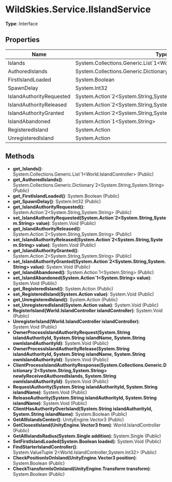 ﻿# WildSkies.Service.IIslandService

**Type**: Interface

## Properties

| Name | Type | Access |
|------|------|--------|
| Islands | System.Collections.Generic.List`1<World.IslandController> | Public |
| AuthoredIslands | System.Collections.Generic.Dictionary`2<System.String,System.String> | Public |
| FirstIslandLoaded | System.Boolean | Public |
| SpawnDelay | System.Int32 | Public |
| IslandAuthorityRequested | System.Action`2<System.String,System.String> | Public |
| IslandAuthorityReleased | System.Action`2<System.String,System.String> | Public |
| IslandAuthorityGranted | System.Action`2<System.String,System.String> | Public |
| IslandAbandoned | System.Action`1<System.String> | Public |
| RegisteredIsland | System.Action | Public |
| UnregisteredIsland | System.Action | Public |

## Methods

- **get_Islands()**: System.Collections.Generic.List`1<World.IslandController> (Public)
- **get_AuthoredIslands()**: System.Collections.Generic.Dictionary`2<System.String,System.String> (Public)
- **get_FirstIslandLoaded()**: System.Boolean (Public)
- **get_SpawnDelay()**: System.Int32 (Public)
- **get_IslandAuthorityRequested()**: System.Action`2<System.String,System.String> (Public)
- **set_IslandAuthorityRequested(System.Action`2<System.String,System.String> value)**: System.Void (Public)
- **get_IslandAuthorityReleased()**: System.Action`2<System.String,System.String> (Public)
- **set_IslandAuthorityReleased(System.Action`2<System.String,System.String> value)**: System.Void (Public)
- **get_IslandAuthorityGranted()**: System.Action`2<System.String,System.String> (Public)
- **set_IslandAuthorityGranted(System.Action`2<System.String,System.String> value)**: System.Void (Public)
- **get_IslandAbandoned()**: System.Action`1<System.String> (Public)
- **set_IslandAbandoned(System.Action`1<System.String> value)**: System.Void (Public)
- **get_RegisteredIsland()**: System.Action (Public)
- **set_RegisteredIsland(System.Action value)**: System.Void (Public)
- **get_UnregisteredIsland()**: System.Action (Public)
- **set_UnregisteredIsland(System.Action value)**: System.Void (Public)
- **RegisterIsland(World.IslandController islandController)**: System.Void (Public)
- **UnregisterIsland(World.IslandController islandController)**: System.Void (Public)
- **OwnerProcessIslandAuthorityRequest(System.String islandAuthorityId, System.String islandName, System.String ownIslandAuthorityId)**: System.Void (Public)
- **OwnerProcessIslandAuthorityRelease(System.String islandAuthorityId, System.String islandName, System.String ownIslandAuthorityId)**: System.Void (Public)
- **ClientProcessIslandAuthorityResponse(System.Collections.Generic.Dictionary`2<System.String,System.String> newlyReceivedAuthoredIslands, System.String ownIslandAuthorityId)**: System.Void (Public)
- **RequestAuthority(System.String islandAuthorityId, System.String islandName)**: System.Void (Public)
- **ReleaseAuthority(System.String islandAuthorityId, System.String islandName)**: System.Void (Public)
- **ClientHasAuthorityOverIsland(System.String islandAuthorityId, System.String islandName)**: System.Boolean (Public)
- **GetAllIslandsCenter()**: UnityEngine.Vector3 (Public)
- **GetClosestIsland(UnityEngine.Vector3 from)**: World.IslandController (Public)
- **GetAllIslandsRadius(System.Single addition)**: System.Single (Public)
- **SetFirstIslandLoaded(System.Boolean loaded)**: System.Void (Public)
- **FindStarterIslandController()**: System.ValueTuple`2<World.IslandController,System.Int32> (Public)
- **CheckPositionIsOnIsland(UnityEngine.Vector3 position)**: System.Boolean (Public)
- **CheckTransformIsOnIsland(UnityEngine.Transform transform)**: System.Boolean (Public)

